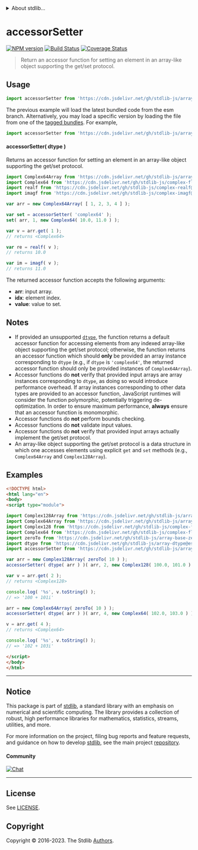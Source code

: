 <!--

@license Apache-2.0

Copyright (c) 2022 The Stdlib Authors.

Licensed under the Apache License, Version 2.0 (the "License");
you may not use this file except in compliance with the License.
You may obtain a copy of the License at

   http://www.apache.org/licenses/LICENSE-2.0

Unless required by applicable law or agreed to in writing, software
distributed under the License is distributed on an "AS IS" BASIS,
WITHOUT WARRANTIES OR CONDITIONS OF ANY KIND, either express or implied.
See the License for the specific language governing permissions and
limitations under the License.

-->


<details>
  <summary>
    About stdlib...
  </summary>
  <p>We believe in a future in which the web is a preferred environment for numerical computation. To help realize this future, we've built stdlib. stdlib is a standard library, with an emphasis on numerical and scientific computation, written in JavaScript (and C) for execution in browsers and in Node.js.</p>
  <p>The library is fully decomposable, being architected in such a way that you can swap out and mix and match APIs and functionality to cater to your exact preferences and use cases.</p>
  <p>When you use stdlib, you can be absolutely certain that you are using the most thorough, rigorous, well-written, studied, documented, tested, measured, and high-quality code out there.</p>
  <p>To join us in bringing numerical computing to the web, get started by checking us out on <a href="https://github.com/stdlib-js/stdlib">GitHub</a>, and please consider <a href="https://opencollective.com/stdlib">financially supporting stdlib</a>. We greatly appreciate your continued support!</p>
</details>

# accessorSetter

[![NPM version][npm-image]][npm-url] [![Build Status][test-image]][test-url] [![Coverage Status][coverage-image]][coverage-url] <!-- [![dependencies][dependencies-image]][dependencies-url] -->

> Return an accessor function for setting an element in an array-like object supporting the get/set protocol.

<!-- Section to include introductory text. Make sure to keep an empty line after the intro `section` element and another before the `/section` close. -->

<section class="intro">

</section>

<!-- /.intro -->

<!-- Package usage documentation. -->



<section class="usage">

## Usage

```javascript
import accessorSetter from 'https://cdn.jsdelivr.net/gh/stdlib-js/array-base-accessor-setter@esm/index.mjs';
```
The previous example will load the latest bundled code from the esm branch. Alternatively, you may load a specific version by loading the file from one of the [tagged bundles](https://github.com/stdlib-js/array-base-accessor-setter/tags). For example,

```javascript
import accessorSetter from 'https://cdn.jsdelivr.net/gh/stdlib-js/array-base-accessor-setter@v0.1.0-esm/index.mjs';
```

#### accessorSetter( dtype )

Returns an accessor function for setting an element in an array-like object supporting the get/set protocol.

```javascript
import Complex64Array from 'https://cdn.jsdelivr.net/gh/stdlib-js/array-complex64@esm/index.mjs';
import Complex64 from 'https://cdn.jsdelivr.net/gh/stdlib-js/complex-float32@esm/index.mjs';
import realf from 'https://cdn.jsdelivr.net/gh/stdlib-js/complex-realf@esm/index.mjs';
import imagf from 'https://cdn.jsdelivr.net/gh/stdlib-js/complex-imagf@esm/index.mjs';

var arr = new Complex64Array( [ 1, 2, 3, 4 ] );

var set = accessorSetter( 'complex64' );
set( arr, 1, new Complex64( 10.0, 11.0 ) );

var v = arr.get( 1 );
// returns <Complex64>

var re = realf( v );
// returns 10.0

var im = imagf( v );
// returns 11.0
```

The returned accessor function accepts the following arguments:

-   **arr**: input array.
-   **idx**: element index.
-   **value**: value to set.

</section>

<!-- /.usage -->

<!-- Package usage notes. Make sure to keep an empty line after the `section` element and another before the `/section` close. -->

<section class="notes">

## Notes

-   If provided an unsupported [`dtype`][@stdlib/array/dtypes], the function returns a default accessor function for accessing elements from any indexed array-like object supporting the get/set protocol; otherwise, the function returns an accessor function which should **only** be provided an array instance corresponding to `dtype` (e.g., if `dtype` is `'complex64'`, the returned accessor function should only be provided instances of `Complex64Array`).
-   Accessor functions do **not** verify that provided input arrays are array instances corresponding to `dtype`, as doing so would introduce performance overhead. If array instances corresponding to other data types are provided to an accessor function, JavaScript runtimes will consider the function polymorphic, potentially triggering de-optimization. In order to ensure maximum performance, **always** ensure that an accessor function is monomorphic.
-   Accessor functions do **not** perform bounds checking.
-   Accessor functions do **not** validate input values.
-   Accessor functions do **not** verify that provided input arrays actually implement the get/set protocol.
-   An array-like object supporting the get/set protocol is a data structure in which one accesses elements using explicit `get` and `set` methods (e.g., `Complex64Array` and `Complex128Array`).

</section>

<!-- /.notes -->

<!-- Package usage examples. -->

<section class="examples">

## Examples

<!-- eslint no-undef: "error" -->

```html
<!DOCTYPE html>
<html lang="en">
<body>
<script type="module">

import Complex128Array from 'https://cdn.jsdelivr.net/gh/stdlib-js/array-complex128@esm/index.mjs';
import Complex64Array from 'https://cdn.jsdelivr.net/gh/stdlib-js/array-complex64@esm/index.mjs';
import Complex128 from 'https://cdn.jsdelivr.net/gh/stdlib-js/complex-float64@esm/index.mjs';
import Complex64 from 'https://cdn.jsdelivr.net/gh/stdlib-js/complex-float32@esm/index.mjs';
import zeroTo from 'https://cdn.jsdelivr.net/gh/stdlib-js/array-base-zero-to@esm/index.mjs';
import dtype from 'https://cdn.jsdelivr.net/gh/stdlib-js/array-dtype@esm/index.mjs';
import accessorSetter from 'https://cdn.jsdelivr.net/gh/stdlib-js/array-base-accessor-setter@esm/index.mjs';

var arr = new Complex128Array( zeroTo( 10 ) );
accessorSetter( dtype( arr ) )( arr, 2, new Complex128( 100.0, 101.0 ) );

var v = arr.get( 2 );
// returns <Complex128>

console.log( '%s', v.toString() );
// => '100 + 101i'

arr = new Complex64Array( zeroTo( 10 ) );
accessorSetter( dtype( arr ) )( arr, 4, new Complex64( 102.0, 103.0 ) );

v = arr.get( 4 );
// returns <Complex64>

console.log( '%s', v.toString() );
// => '102 + 103i'

</script>
</body>
</html>
```

</section>

<!-- /.examples -->

<!-- Section to include cited references. If references are included, add a horizontal rule *before* the section. Make sure to keep an empty line after the `section` element and another before the `/section` close. -->

<section class="references">

</section>

<!-- /.references -->

<!-- Section for related `stdlib` packages. Do not manually edit this section, as it is automatically populated. -->

<section class="related">

</section>

<!-- /.related -->

<!-- Section for all links. Make sure to keep an empty line after the `section` element and another before the `/section` close. -->


<section class="main-repo" >

* * *

## Notice

This package is part of [stdlib][stdlib], a standard library with an emphasis on numerical and scientific computing. The library provides a collection of robust, high performance libraries for mathematics, statistics, streams, utilities, and more.

For more information on the project, filing bug reports and feature requests, and guidance on how to develop [stdlib][stdlib], see the main project [repository][stdlib].

#### Community

[![Chat][chat-image]][chat-url]

---

## License

See [LICENSE][stdlib-license].


## Copyright

Copyright &copy; 2016-2023. The Stdlib [Authors][stdlib-authors].

</section>

<!-- /.stdlib -->

<!-- Section for all links. Make sure to keep an empty line after the `section` element and another before the `/section` close. -->

<section class="links">

[npm-image]: http://img.shields.io/npm/v/@stdlib/array-base-accessor-setter.svg
[npm-url]: https://npmjs.org/package/@stdlib/array-base-accessor-setter

[test-image]: https://github.com/stdlib-js/array-base-accessor-setter/actions/workflows/test.yml/badge.svg?branch=v0.1.0
[test-url]: https://github.com/stdlib-js/array-base-accessor-setter/actions/workflows/test.yml?query=branch:v0.1.0

[coverage-image]: https://img.shields.io/codecov/c/github/stdlib-js/array-base-accessor-setter/main.svg
[coverage-url]: https://codecov.io/github/stdlib-js/array-base-accessor-setter?branch=main

<!--

[dependencies-image]: https://img.shields.io/david/stdlib-js/array-base-accessor-setter.svg
[dependencies-url]: https://david-dm.org/stdlib-js/array-base-accessor-setter/main

-->

[chat-image]: https://img.shields.io/gitter/room/stdlib-js/stdlib.svg
[chat-url]: https://app.gitter.im/#/room/#stdlib-js_stdlib:gitter.im

[stdlib]: https://github.com/stdlib-js/stdlib

[stdlib-authors]: https://github.com/stdlib-js/stdlib/graphs/contributors

[umd]: https://github.com/umdjs/umd
[es-module]: https://developer.mozilla.org/en-US/docs/Web/JavaScript/Guide/Modules

[deno-url]: https://github.com/stdlib-js/array-base-accessor-setter/tree/deno
[umd-url]: https://github.com/stdlib-js/array-base-accessor-setter/tree/umd
[esm-url]: https://github.com/stdlib-js/array-base-accessor-setter/tree/esm
[branches-url]: https://github.com/stdlib-js/array-base-accessor-setter/blob/main/branches.md

[stdlib-license]: https://raw.githubusercontent.com/stdlib-js/array-base-accessor-setter/main/LICENSE

[@stdlib/array/dtypes]: https://github.com/stdlib-js/stdlib/tree/esm

</section>

<!-- /.links -->
